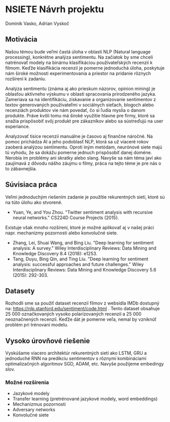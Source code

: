 # NSIETE Návrh projektu

Dominik Vasko, Adrian Vyskoč

## Motivácia

Našou témou bude veľmi častá úloha v oblasti NLP (Natural language processing), konkrétne analýza sentimentu. Na začiatok by sme chceli natrénovať modely na binárnu klasifikáciou používateľských recenzií k filmom. Keďže klasifikácia recenzií je pomerne jednoduchá úloha, poskytuje nám široké možnosti experimentovania a priestor na pridanie rôznych rozšírení k zadaniu.

Analýza sentimentu (známa aj ako prieskum názorov, opinion mining) je oblasťou aktívneho výskumu v oblasti spracovania prirodzeného jazyka. Zameriava sa na identifikáciu, získavanie a organizovanie sentimentov z textov generovaných používateľmi v sociálnych sieťach, blogoch alebo recenziách produktov vie nám povedať, čo si ľudia myslia o danom produkte. Práve kvôli tomu má široké využitie hlavne pre firmy, ktoré sa snažia prispôsobiť svôj produkt pre zákazníkov alebo sa sústreďujú na user experiance.

Analyzovať tisíce recenzií manuálne je časovo aj finančne náročné. Na pomoc prichádza AI a jeho podoblasť NLP, ktorá sa už viaceré rokov zaoberá analýzou sentimentu. Oproti iným metódam, neurónové siete majú tú vyhodu, že sa dokážu pomerne jednuch prispôsobiť danej doméne. Nerobia im problémy ani skratky alebo slang. Navyše sa nám téma javí ako zaujímavá z dôvodu nášho záujmu o filmy, práca na tejto téme je pre nás o to zábavnejšia.

## Súvisiaca práca

Veľmi jednoduchým riešením zadanie je použítie rekurentných sietí, ktoré sú na túto úlohu ako stvorené.
- Yuan, Ye, and You Zhou. "Twitter sentiment analysis with recursive neural networks." CS224D Course Projects (2015).

Existuje však mnoho rozšírení, ktoré je možné aplikovať aj v našej práci napr. mechanizmy pozornosti alebo konvolučné siete.
- Zhang, Lei, Shuai Wang, and Bing Liu. "Deep learning for sentiment analysis: A survey." Wiley Interdisciplinary Reviews: Data Mining and Knowledge Discovery 8.4 (2018): e1253.
- Tang, Duyu, Bing Qin, and Ting Liu. "Deep learning for sentiment analysis: successful approaches and future challenges." Wiley Interdisciplinary Reviews: Data Mining and Knowledge Discovery 5.6 (2015): 292-303.

## Datasety

Rozhodli sme sa použiť dataset recenzíí filmov z websídla IMDb dostupný na: https://nlp.stanford.edu/sentiment/code.html . Tento dataset obsahuje 25 000 označkovaných vysoko polarizovaných recenzíí a 25 000 neoznačnených recenzíí. Keďže dát je pomerne veľa, nemal by vzniknúť problém pri trénovaní modelu.

## Vysoko úrovňové riešenie

Vyskúšame viacero architektúr rekurentných sietí ako LSTM, GRU a jednoduché RNN na predikciu sentimentov s rôznymi kombináciami optimalizačných algoritmov SGD, ADAM, etc. Navyše použijeme embedingy slov.

### Možné rozšírenia
- Jazykové modely
- Transfer learning (pretrénované jazykové modely, word embeddings)
- Mechanizmus pozornosti
- Adversary networks
- Konvolučné siete
